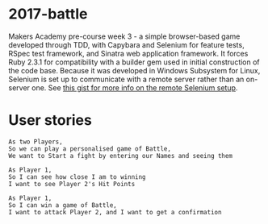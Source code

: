 # 2017-battle
Makers Academy pre-course week 3 - a simple browser-based game developed through TDD, with Capybara and Selenium for feature tests, RSpec test framework, and Sinatra web application framework. It forces Ruby 2.3.1 for compatibility with a builder gem used in initial construction of the code base. Because it was developed in Windows Subsystem for Linux, Selenium is set up to communicate with a remote server rather than an on-server one. See [this gist for more info on the remote Selenium setup](https://gist.github.com/DanielJohnston/5cea26ae0861ce1520695cff3c2c3315).

# User stories
```
As two Players,
So we can play a personalised game of Battle,
We want to Start a fight by entering our Names and seeing them

As Player 1,
So I can see how close I am to winning
I want to see Player 2's Hit Points

As Player 1,
So I can win a game of Battle,
I want to attack Player 2, and I want to get a confirmation
```
